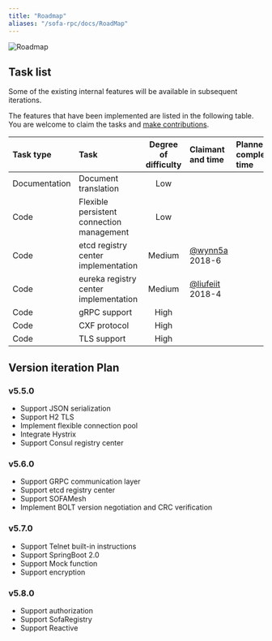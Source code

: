 ```yaml
---
title: "Roadmap"
aliases: "/sofa-rpc/docs/RoadMap"
---
```


![Roadmap](roadmap.png)

## Task list

Some of the existing internal features will be available in subsequent iterations.

The features that have been implemented are listed in the following table. You are welcome to claim the tasks and [make contributions](https://github.com/sofastack/sofa-rpc/wiki/Contributing).

|Task type |Task |Degree of difficulty|Claimant and time|Planned completion time|Progress|Related issues|
|:----|:-----------|:-----:|:--------|:--------|:----|:--------|
| Documentation | Document translation | Low | | | | |
| Code | Flexible persistent connection management | Low | | | | [#56](https://github.com/sofastack/sofa-rpc/issues/56) |
| Code | etcd registry center implementation | Medium | [@wynn5a](https://github.com/wynn5a)<br>2018-6 | | | [#153](https://github.com/sofastack/sofa-rpc/issues/153) |
| Code | eureka registry center implementation | Medium| [@liufeiit](https://github.com/liufeiit)<br>2018-4 | | | [#52](https://github.com/sofastack/sofa-rpc/issues/52) |
| Code | gRPC support | High | | | | [#57](https://github.com/sofastack/sofa-rpc/issues/57) |
| Code | CXF protocol | High | | | | [#58](https://github.com/sofastack/sofa-rpc/issues/58) |
| Code | TLS support | High | | | | |

## Version iteration Plan

### v5.5.0

- Support JSON serialization
- Support H2 TLS
- Implement flexible connection pool
- Integrate Hystrix
- Support Consul registry center


### v5.6.0

- Support GRPC communication layer
- Support etcd registry center
- Support SOFAMesh
- Implement BOLT version negotiation and CRC verification


### v5.7.0

- Support Telnet built-in instructions
- Support SpringBoot 2.0
- Support Mock function
- Support encryption

### v5.8.0

- Support authorization
- Support SofaRegistry
- Support Reactive
